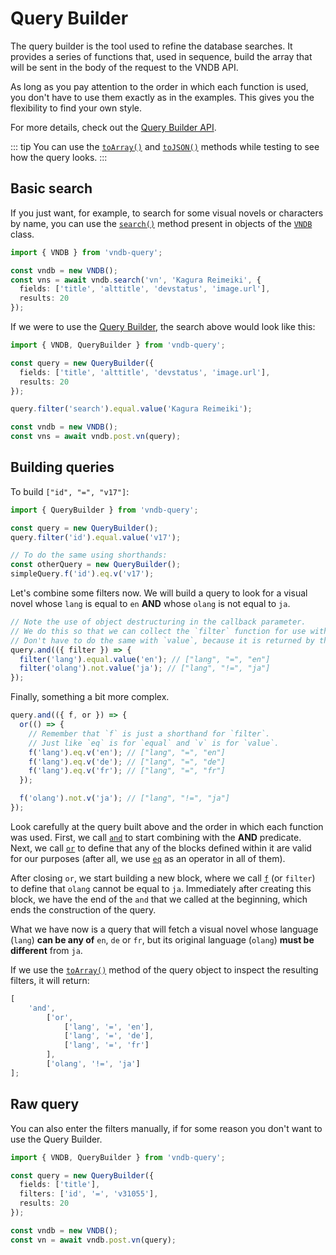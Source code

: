 # Query Builder

The query builder is the tool used to refine the database searches. It provides a series of functions that, used in sequence, build the array that will be sent in the body of the request to the VNDB API.

As long as you pay attention to the order in which each function is used, you don't have to use them exactly as in the examples. This gives you the flexibility to find your own style.

For more details, check out the [Query Builder API](https://tb.dev.br/vndb-query/api/classes/QueryBuilder.html).

::: tip
You can use the [`toArray()`](https://tb.dev.br/vndb-query/api/classes/QueryBuilder.html#toArray) and [`toJSON()`](https://tb.dev.br/vndb-query/api/classes/QueryBuilder.html#toJSON) methods while testing to see how the query looks.
:::

## Basic search

If you just want, for example, to search for some visual novels or characters by name, you can use the [`search()`](https://tb.dev.br/vndb-query/api/classes/VNDB.html#search) method present in objects of the [`VNDB`](https://tb.dev.br/vndb-query/api/classes/VNDB.html) class.

```ts
import { VNDB } from 'vndb-query';

const vndb = new VNDB();
const vns = await vndb.search('vn', 'Kagura Reimeiki', {
  fields: ['title', 'alttitle', 'devstatus', 'image.url'],
  results: 20
});
```

If we were to use the [Query Builder](https://tb.dev.br/vndb-query/api/classes/QueryBuilder.html), the search above would look like this:

```ts
import { VNDB, QueryBuilder } from 'vndb-query';

const query = new QueryBuilder({
  fields: ['title', 'alttitle', 'devstatus', 'image.url'],
  results: 20
});

query.filter('search').equal.value('Kagura Reimeiki');

const vndb = new VNDB();
const vns = await vndb.post.vn(query);
```

## Building queries

To build `["id", "=", "v17"]`:

```ts
import { QueryBuilder } from 'vndb-query';

const query = new QueryBuilder();
query.filter('id').equal.value('v17');

// To do the same using shorthands:
const otherQuery = new QueryBuilder();
simpleQuery.f('id').eq.v('v17');
```

Let's combine some filters now. We will build a query to look for a visual novel whose `lang` is equal to `en` **AND** whose `olang` is not equal to `ja`.

```ts
// Note the use of object destructuring in the callback parameter.
// We do this so that we can collect the `filter` function for use within `and`.
// Don't have to do the same with `value`, because it is returned by the `equal` operator.
query.and(({ filter }) => {
  filter('lang').equal.value('en'); // ["lang", "=", "en"]
  filter('olang').not.value('ja'); // ["lang", "!=", "ja"]
});
```

Finally, something a bit more complex.

```ts
query.and(({ f, or }) => {
  or(() => {
    // Remember that `f` is just a shorthand for `filter`.
    // Just like `eq` is for `equal` and `v` is for `value`.
    f('lang').eq.v('en'); // ["lang", "=", "en"]
    f('lang').eq.v('de'); // ["lang", "=", "de"]
    f('lang').eq.v('fr'); // ["lang", "=", "fr"]
  });

  f('olang').not.v('ja'); // ["lang", "!=", "ja"]
});
```

Look carefully at the query built above and the order in which each function was used. First, we call [`and`](https://tb.dev.br/vndb-query/api/classes/QueryBuilder.html#and) to start combining with the **AND** predicate. Next, we call [`or`](https://tb.dev.br/vndb-query/api/classes/QueryBuilder.html#or) to define that any of the blocks defined within it are valid for our purposes (after all, we use [`eq`](https://tb.dev.br/vndb-query/api/classes/QueryBuilderOperator.html#eq) as an operator in all of them).

After closing `or`, we start building a new block, where we call [`f`](https://tb.dev.br/vndb-query/api/classes/QueryBuilder.html#f) (or `filter`) to define that `olang` cannot be equal to `ja`. Immediately after creating this block, we have the end of the `and` that we called at the beginning, which ends the construction of the query.

What we have now is a query that will fetch a visual novel whose language (`lang`) **can be any of** `en`, `de` or `fr`, but its original language (`olang`) **must be different** from `ja`.

If we use the [`toArray()`](https://tb.dev.br/vndb-query/api/classes/QueryBuilder.html#toArray) method of the query object to inspect the resulting filters, it will return:

<!-- prettier-ignore-start -->
```js
[
	'and',
        ['or',
            ['lang', '=', 'en'],
            ['lang', '=', 'de'],
            ['lang', '=', 'fr']
        ],
        ['olang', '!=', 'ja']
];
```
<!-- prettier-ignore-end -->

## Raw query

You can also enter the filters manually, if for some reason you don't want to use the Query Builder.

```ts
import { VNDB, QueryBuilder } from 'vndb-query';

const query = new QueryBuilder({
  fields: ['title'],
  filters: ['id', '=', 'v31055'],
  results: 20
});

const vndb = new VNDB();
const vn = await vndb.post.vn(query);
```
